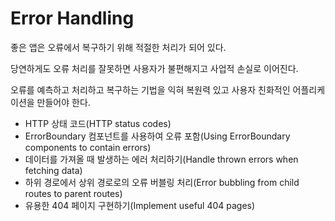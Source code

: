# Error Handling

좋은 앱은 오류에서 복구하기 위해 적절한 처리가 되어 있다.

당연하게도 오류 처리를 잘못하면 사용자가 불편해지고 사업적 손실로 이어진다.

오류를 예측하고 처리하고 복구하는 기법을 익혀 복원력 있고 사용자 친화적인 어플리케이션을 만들어야 한다.

- HTTP 상태 코드(HTTP status codes)
- ErrorBoundary 컴포넌트를 사용하여 오류 포함(Using ErrorBoundary components to contain errors)
- 데이터를 가져올 때 발생하는 에러 처리하기(Handle thrown errors when fetching data)
- 하위 경로에서 상위 경로로의 오류 버블링 처리(Error bubbling from child routes to parent routes)
- 유용한 404 페이지 구현하기(Implement useful 404 pages)
